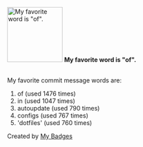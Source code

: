 <img src="https://my-badges.github.io/my-badges/favorite-word.png" alt="My favorite word is &quot;of&quot;." title="My favorite word is &quot;of&quot;." width="128">
<strong>My favorite word is &quot;of&quot;.</strong>
<br><br>

My favorite commit message words are:

1. of (used 1476 times)
2. in (used 1047 times)
3. autoupdate (used 790 times)
4. configs (used 767 times)
5. 'dotfiles' (used 760 times)


Created by <a href="https://github.com/my-badges/my-badges">My Badges</a>